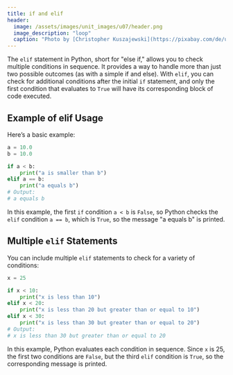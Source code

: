 ```yaml
---
title: if and elif
header:
  image: /assets/images/unit_images/u07/header.png
  image_description: "loop"
  caption: "Photo by [Christopher Kuszajewski](https://pixabay.com/de/users/kuszapro-369349/?utm_source=link-attribution&amp;utm_medium=referral&amp;utm_campaign=image&amp;utm_content=583537) [from Pixabay](https://pixabay.com/de/?utm_source=link-attribution&amp;utm_medium=referral&amp;utm_campaign=image&amp;utm_content=583537)"
---
```


The `elif` statement in Python, short for "else if," allows you to check multiple conditions in sequence. It provides a way to handle more than just two possible outcomes (as with a simple if and else). With `elif`, you can check for additional conditions after the initial `if` statement, and only the first condition that evaluates to `True` will have its corresponding block of code executed.

## Example of elif Usage
Here’s a basic example:
```python
a = 10.0
b = 10.0

if a < b:
    print("a is smaller than b")
elif a == b:
    print("a equals b")
# Output:
# a equals b
```

In this example, the first `if` condition `a < b` is `False`, so Python checks the `elif` condition `a == b`, which is `True`, so the message "a equals b" is printed.

## Multiple `elif` Statements
You can include multiple `elif` statements to check for a variety of conditions:
```python
x = 25

if x < 10:
    print("x is less than 10")
elif x < 20:
    print("x is less than 20 but greater than or equal to 10")
elif x < 30:
    print("x is less than 30 but greater than or equal to 20")
# Output:
# x is less than 30 but greater than or equal to 20
```
In this example, Python evaluates each condition in sequence. Since `x` is 25, the first two conditions are `False`, but the third `elif` condition is `True`, so the corresponding message is printed.